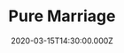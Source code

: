 ---
title: "Pure Marriage"
image: "https://i.vimeocdn.com/video/865160490.webp?mw=2000&mh=1126&q=70"
date: "2020-03-15T14:30:00.000Z"
video:
  type: "vimeo"
  id: 397791921
speaker:
  name: "Walt Hooker"
  permalink: "walt-hooker"
series: "pure"
---